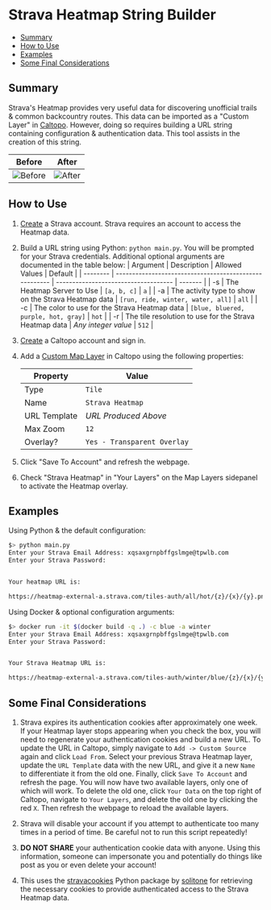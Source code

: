 # Strava Heatmap String Builder

* [Summary](#Summary)
* [How to Use](#How-to-Use)
* [Examples](#Examples)
* [Some Final Considerations](#Some-Final-Considerations)

## Summary

Strava's Heatmap provides very useful data for discovering unofficial trails & common backcountry routes. This data can be imported as a "Custom Layer" in [Caltopo](https://caltopo.com/). However, doing so requires building a URL string containing configuration & authentication data. This tool assists in the creation of this string.

| Before | After |
| ------ | ----- |
| ![Before](https://raw.githubusercontent.com/zimmertr/StravaHeatmapStringBuilder/main/screenshots/before.png?raw=true "Before") | ![After](https://raw.githubusercontent.com/zimmertr/StravaHeatmapStringBuilder/main/screenshots/after.png?raw=true "After") |


## How to Use

1. [Create](https://www.strava.com/register/free) a Strava account. Strava requires an account to access the Heatmap data.

2. Build a URL string using Python: `python main.py`. You will be prompted for your Strava credentials. Additional optional arguments are documented in the table below:
   | Argument | Description                                            | Allowed Values                       | Default |
   | -------- | ------------------------------------------------------ | ------------------------------------ | ------- |
   | -s       | The Heatmap Server to Use                              | `[a, b, c]`                          | `a`     |
   | -a       | The activity type to show on the Strava Heatmap data   | `[run, ride, winter, water, all]`    | `all`   |
   | -c       | The color to use for the Strava Heatmap data           | `[blue, bluered, purple, hot, gray]` | `hot`   |
   | -r       | The tile resolution to use for the Strava Heatmap data | *Any integer value*                  | `512`   |

3. [Create](https://caltopo.com/account/signup) a Caltopo account and sign in.

4. Add a [Custom Map Layer](https://blog.caltopo.com/2014/04/25/custom-map-layers/) in Caltopo using the following properties:

   | Property     | Value                       |
   | ------------ | --------------------------- |
   | Type         | `Tile`                      |
   | Name         | `Strava Heatmap`            |
   | URL Template | *URL Produced Above*        |
   | Max Zoom     | `12`                        |
   | Overlay?     | `Yes - Transparent Overlay` |

5. Click "Save To Account" and refresh the webpage.

6. Check "Strava Heatmap" in "Your Layers" on the Map Layers sidepanel to activate the Heatmap overlay.

## Examples

Using Python & the default configuration:
```bash
$> python main.py
Enter your Strava Email Address: xqsaxgrnpbffgslmge@tpwlb.com
Enter your Strava Password:


Your heatmap URL is:

https://heatmap-external-a.strava.com/tiles-auth/all/hot/{z}/{x}/{y}.png?px=512&Key-Pair-Id=APKAIDPUN4QMG7VUQPSA&Policy=eyJTdGF0ZW1lbnQiOiBbeyJSZXNvdXJjZSI6Imh0dHBzOi8vaGVhdG1hcC1leHRlcm5hbC0qLnN0cmF2YS5jb20vKiIsIkNvbmRpdGlvbiI6eyJEYXRlTGVzc1RoYW4iOnsiQVdTOkVwb2NoVGltZSI6MTY4MTMzNTA4OX0sIkRhdGVHcmVhdGVyVGhhbiI6eyJBV1M6RXBvY2hUaW1lIjoxNjgwMTExMDg5fX19XX0_&Signature=eyeaRSIwev0ev1xV7eNMX-vnKdrpcV4FDhakfhBt6tNQdKOLilyVU6ngvOvur5VMxuXGir~ogvDdjZtCuyI-rWrwu2REVyj7vKLN5v5e5WcBK8XPaLr4dOHhlvfzZJvKw3AG9w0EgIFszKHZuBHbwA6Sl9dTO5NarOaMtZnVIvpGqRnZxGoBlGQROs-qsUFO9cjkRxWK-sgadRBGnH8vR9WTGcvO-mbdzKKfCMb9j8TTOzFyAbUEZJDHtkHYi-y9KHEhQtL9ZvwLu-xpX0rEgAcjfrO3CoaNaAmOdqhgedK5uWK42Y15ozRqsgEt~c2VzqnYZW4mljhO7339IYNtPw__
```

Using Docker & optional configuration arguments:
```bash
$> docker run -it $(docker build -q .) -c blue -a winter
Enter your Strava Email Address: xqsaxgrnpbffgslmge@tpwlb.com
Enter your Strava Password:


Your Strava Heatmap URL is:

https://heatmap-external-a.strava.com/tiles-auth/winter/blue/{z}/{x}/{y}.png?px=512&Key-Pair-Id=APKAIDPUN4QMG7VUQPSA&Policy=eyJTdGF0ZW1lbnQiOiBbeyJSZXNvdXJjZSI6Imh0dHBzOi8vaGVhdG1hcC1leHRlcm5hbC0qLnN0cmF2YS5jb20vKiIsIkNvbmRpdGlvbiI6eyJEYXRlTGVzc1RoYW4iOnsiQVdTOkVwb2NoVGltZSI6MTY4MTMzNTExOH0sIkRhdGVHcmVhdGVyVGhhbiI6eyJBV1M6RXBvY2hUaW1lIjoxNjgwMTExMTE4fX19XX0_&Signature=oYuTN2g0hiv4Aoy4kbIgkyhQ36kiuIxY~ParaaqQcXZwOngySj8YQGrFjX480R83Iwqi-vgenTX8uSS9FUenpd-PSKhgwlU6ShrD3ya6P5~7re1zjLiaUR6doJ5mqVm1EK8hNU0XT~QfYLQ0RhIbuNjQL0kumqjOJA3-Bq5MJ9zRhMr~9uy7JRkOCFmCFkqfmCzaDfgJahrVuoe2tNTghm1dxyA5bfmucoSU0dK3rgq0pQ0XuNw9o4R-YeiSc7GMPO9hSvaXrj2RIdmCo8Ot6GfpdaDoiJ7DxMtT3WhjL6I4IFVmf6PRv7mD~c6VPGVOMYB6IimM1wYAnhRaR5txuA__
```

## Some Final Considerations

1. Strava expires its authentication cookies after approximately one week. If your Heatmap layer stops appearing when you check the box, you will need to regenerate your authentication cookies and build a new URL. To update the URL in Caltopo, simply navigate to `Add -> Custom Source` again and click `Load From`. Select your previous Strava Heatmap layer, update the `URL Template` data with the new URL, and give it a new `Name` to differentiate it from the old one. Finally, click `Save To Account` and refresh the page. You will now have two available layers, only one of which will work. To delete the old one, click `Your Data` on the top right of Caltopo, navigate to `Your Layers`, and delete the old one by clicking the red `X`. Then refresh the webpage to reload the available layers. 

2. Strava will disable your account if you attempt to authenticate too many times in a period of time. Be careful not to run this script repeatedly!

3. **DO NOT SHARE** your authentication cookie data with anyone. Using this information, someone can impersonate you and potentially do things like post as you or even delete your account! 

4. This uses the [stravacookies](https://pypi.org/project/stravacookies/) Python package by [solitone](https://github.com/solitone/stravacookies) for retrieving the necessary cookies to provide authenticated access to the Strava Heatmap data.
